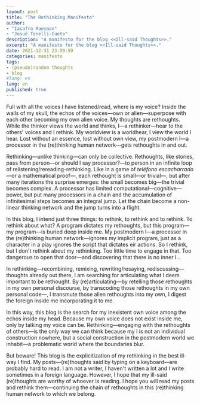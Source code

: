 ```yaml
---
layout: post
title: "The Rethinking Manifesto"
author:
- "Iasafro Maesman"
- "Josué Tonelli-Cueto"
description: "A manifesto for the blog <<Ill-said Thoughts>>."
excerpt: "A manifesto for the blog <<Ill-said Thoughts>>."
date: 2021-12-31 23:59:59
categories: manifesto
tags:
- (pseudo)random thoughts
- blog
#lang: es
lang: en
published: true
---
```


Full with all the voices I have listened/read, where is my voice? Inside the walls of my skull, the echos of the voices—own or alien—superpose with each other becoming my own alien voice. My thoughts are rethoughts. While the thinker views the world and thinks, I—a rethinker—hear to the others' voices and I rethink. My worldview is a worldhear, I view the world I hear. Lost without an essence, lost without own view, my postmodern I—a processor in the (re)thinking human network—gets rethoughts in and out.

Rethinking—unlike thinking—can only be collective. Rethoughts, like stories, pass from person—or should I say processor?—to person in an infinite loop of relistening/rereading-rethinking. Like in a game of *teléfono escacharrado*—or a mathematical proof—, each rethought is small—or trivial—, but after many iterations the surprise emerges: the small becomes big—the trivial becomes complex. A processor has limited computational—cognitive—power, but put many processors in a chain and the accumulation of infinitesimal steps becomes an integral jump. Let the chain become a non-linear thinking network and the jump turns into a flight.

In this blog, I intend just three things: to rethink, to rethink and to rethink. To rethink about what? A program dictates my rethoughts, but this program—my program—is buried deep inside me. My postmodern I—a processor in the (re)thinking human network—ignores my implicit program, just as a character in a play ignores the script that dictates eir actions. So I rethink, but I don't rethink about my rethinking. Too little time to engage in that. Too dangerous to open that door—and discovering that there is no inner I...

In rethinking—recombining, remixing, rewriting/resaying, rediscussing—thoughts already out there, I am searching for articulating what I deem important to be rethought. By (re)articulating—by retelling those rethoughts in my own personal discourse, by transcoding those rethoughts in my own personal code—, I transmute those alien rethoughts into my own, I digest the foreign inside me incorporating it to me.

In this way, this blog is the search for my inexistent own voice among the echos inside my head. Because my own voice does not exist inside me, only by talking my voice can be. Rethinking—engaging with the rethoughts of others—is the only way we can think because my I is not an individual construction nowhere, but a social construction in the postmodern world we inhabit—a problematic world where the boundaries blur.

But beware! This blog is the explicitization of my rethinking in the best ill-way I find. My posts—(re)thoughts said by typing on a keyboard—are probably hard to read. I am not a writer, I haven't written a lot and I write sometimes in a foreign language. However, I hope that my ill-said (re)thoughts are worthy of whoever is reading. I hope you will read my posts and rethink them—continuing the chain of rethoughts in this (re)thinking human network to which we belong.   
